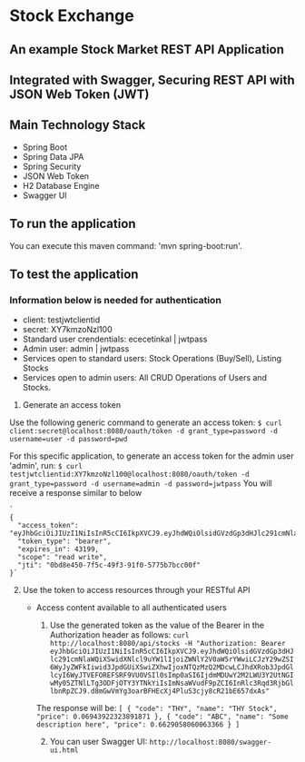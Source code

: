 # Stock Exchange
## An example Stock Market REST API Application 
## Integrated with Swagger, Securing REST API with JSON Web Token (JWT)


## Main Technology Stack
 * Spring Boot 
 * Spring Data JPA
 * Spring Security
 * JSON Web Token
 * H2 Database Engine
 * Swagger UI


## To run the application
You can execute this maven command: 'mvn spring-boot:run'. 

## To test the application

 ### Information below is needed for authentication 

 * client: testjwtclientid
 * secret: XY7kmzoNzl100
 * Standard user crendentials: ececetinkal | jwtpass
 * Admin user: admin | jwtpass
 * Services open to standard users: Stock Operations (Buy/Sell), Listing Stocks
 * Services open to admin users: All CRUD Operations of Users and Stocks.

 1. Generate an access token

   Use the following generic command to generate an access token:
   `$ curl client:secret@localhost:8080/oauth/token -d grant_type=password -d username=user -d password=pwd`

   For this specific application, to generate an access token for the admin user 'admin', run:
   `$ curl testjwtclientid:XY7kmzoNzl100@localhost:8080/oauth/token -d grant_type=password -d username=admin -d password=jwtpass`
    You will receive a response similar to below

    `
    {
      "access_token": "eyJhbGciOiJIUzI1NiIsInR5cCI6IkpXVCJ9.eyJhdWQiOlsidGVzdGp3dHJlc291cmNlaWQiXSwidXNlcl9uYW1lIjoiYWRtaW4uYWRtaW4iLCJzY29wZSI6WyJyZWFkIiwid3JpdGUiXSwiZXhwIjoxNDk0NDU0MjgyLCJhdXRob3JpdGllcyI6WyJTVEFOREFSRF9VU0VSIiwiQURNSU5fVVNFUiJdLCJqdGkiOiIwYmQ4ZTQ1MC03ZjVjLTQ5ZjMtOTFmMC01Nzc1YjdiY2MwMGYiLCJjbGllbnRfaWQiOiJ0ZXN0and0Y2xpZW50aWQifQ.rvEAa4dIz8hT8uxzfjkEJKG982Ree5PdUW17KtFyeec",
      "token_type": "bearer",
      "expires_in": 43199,
      "scope": "read write",
      "jti": "0bd8e450-7f5c-49f3-91f0-5775b7bcc00f"
    }`

 2. Use the token to access resources through your RESTful API

    * Access content available to all authenticated users

        1. Use the generated token  as the value of the Bearer in the Authorization header as follows:
        `curl  http://localhost:8080/api/stocks -H "Authorization: Bearer eyJhbGciOiJIUzI1NiIsInR5cCI6IkpXVCJ9.eyJhdWQiOlsidGVzdGp3dHJlc291cmNlaWQiXSwidXNlcl9uYW1lIjoiZWNlY2V0aW5rYWwiLCJzY29wZSI6WyJyZWFkIiwid3JpdGUiXSwiZXhwIjoxNTQzMzQ2MDcwLCJhdXRob3JpdGllcyI6WyJTVEFOREFSRF9VU0VSIl0sImp0aSI6IjdmMDUwY2M2LWU3Y2UtNGIwMy05ZTNlLTg3ODFjOTY3YTNkYiIsImNsaWVudF9pZCI6InRlc3Rqd3RjbGllbnRpZCJ9.d8mGwVmYg3oarBFHEcXj4PluS3cjy8cR21bE657dxAs" `

        The response will be:
        `
        [
            {
                "code": "THY",
                "name": "THY Stock",
                "price": 0.06943922323891871
            },
            {
                "code": "ABC",
                "name": "Some description here",
                "price": 0.6629058060063366
            }
        ]
        `
        
        2. You can user Swagger UI:
        `http://localhost:8080/swagger-ui.html`

